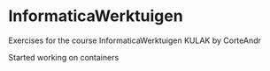 # InformaticaWerktuigen
Exercises for the course InformaticaWerktuigen KULAK by CorteAndr

Started working on containers
